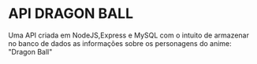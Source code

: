 # API DRAGON BALL
Uma API criada em NodeJS,Express e MySQL com o intuito de armazenar no banco de dados as informações sobre os personagens do anime: "Dragon Ball"
